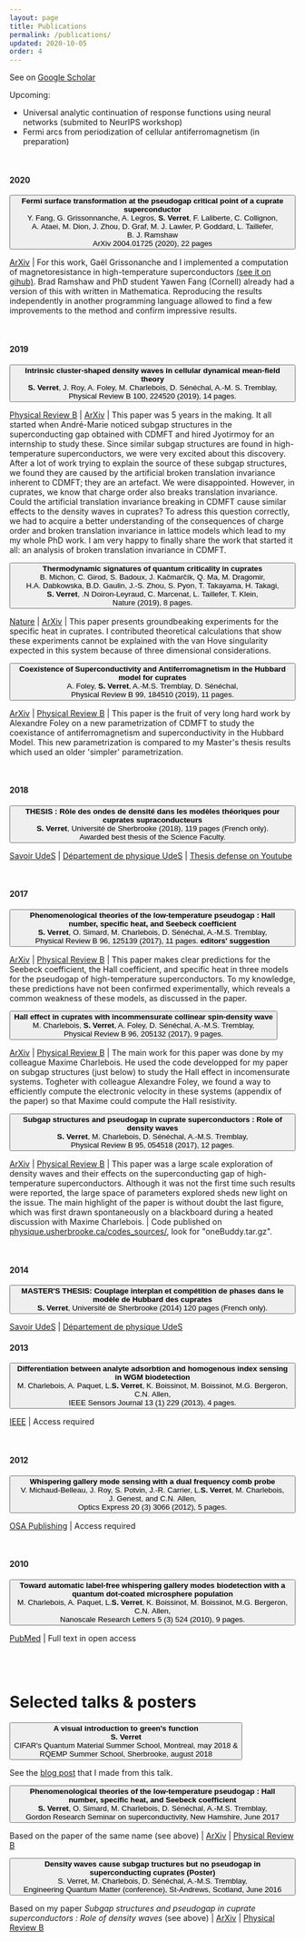 ```yaml
---
layout: page
title: Publications
permalink: /publications/
updated: 2020-10-05
order: 4
---
```


 <p>See on <a href="https://scholar.google.ca/citations?hl=en&user=YBaQbjAAAAAJ&view_op=list_works&sortby=pubdate">Google Scholar</a></p>

Upcoming:
- Universal analytic continuation of response functions using neural networks (submited to NeurIPS workshop)
- Fermi arcs from periodization of cellular antiferromagnetism (in preparation)


<body>

<br>

<h4>2020</h4>

<button class="collapsible">
<b>Fermi surface transformation at the pseudogap critical point of a cuprate superconductor</b><br>
Y.&nbsp;Fang, G.&nbsp;Grissonnanche, A.&nbsp;Legros, <b>S.&nbsp;Verret</b>, F.&nbsp;Laliberte, C.&nbsp;Collignon, A.&nbsp;Ataei, M.&nbsp;Dion, J.&nbsp;Zhou, D.&nbsp;Graf, M.&nbsp;J.&nbsp;Lawler, P.&nbsp;Goddard, L.&nbsp;Taillefer, B.&nbsp;J.&nbsp;Ramshaw<br>
ArXiv 2004.01725 (2020), 22 pages
</button>
<div class="content">
<p class="cp">
  <a href="https://arxiv.org/abs/2004.01725">ArXiv</a>
  | For this work, Gaël Grissonanche and I implemented a computation of magnetoresistance in high-temperature superconductors <a href="https://github.com/gaelgrissonnanche/cuprates_transport.git">(see it on gihub)</a>. Brad Ramshaw and PhD student Yawen Fang (Cornell) already had a version of this with written in Mathematica. Reproducing the results independently in another programming language allowed to find a few improvements to the method and confirm impressive results.
</p>
</div>

<br>

<h4>2019</h4>

<button class="collapsible">
<b>Intrinsic cluster-shaped density waves in cellular dynamical mean-field theory</b><br>
<b>S.&nbsp;Verret</b>, J.&nbsp;Roy, A.&nbsp;Foley, M.&nbsp;Charlebois, D.&nbsp;Sénéchal, A.-M.&nbsp;S.&nbsp;Tremblay,<br>
Physical Review B 100, 224520 (2019), 14 pages.
</button>
<div class="content">
<p class="cp">
  <a href="https://journals.aps.org/prb/abstract/10.1103/PhysRevB.100.224520">Physical Review B</a>
  | <a href="https://arxiv.org/abs/1909.10141">ArXiv</a>
  | This paper was 5 years in the making. It all started when André-Marie noticed subgap structures in the superconducting gap obtained with CDMFT and hired Jyotirmoy for an internship to study these. Since similar subgap structures are found in high-temperature superconductors, we were very excited about this discovery. After a lot of work trying to explain the source of these subgap structures, we found they are caused by the artificial broken translation invariance inherent to CDMFT; they are an artefact. We were disappointed. However, in cuprates, we know that charge order also breaks translation invariance. Could the artificial translation invariance breaking in CDMFT cause similar effects to the density waves in cuprates? To adress this question correctly, we had to acquire a better understanding of the consequences of charge order and broken translation invariance in lattice models which lead to my my whole PhD work. I am very happy to finally share the work that started it all: an analysis of broken translation invariance in CDMFT.
</p>
</div>


<button class="collapsible">
<b>Thermodynamic signatures of quantum criticality in cuprates</b><br>
B.&nbsp;Michon, C.&nbsp;Girod, S.&nbsp;Badoux, J.&nbsp;Kačmarčík, Q.&nbsp;Ma, M.&nbsp;Dragomir, H.A.&nbsp;Dabkowska, B.D.&nbsp;Gaulin, J.-S.&nbsp;Zhou, S.&nbsp;Pyon, T.&nbsp;Takayama, H.&nbsp;Takagi, <b>S.&nbsp;Verret</b>, .N&nbsp;Doiron-Leyraud, C.&nbsp;Marcenat, L.&nbsp;Taillefer, T.&nbsp;Klein,<br>
Nature (2019), 8 pages.
</button>
<div class="content">
<p class="cp">
  <a href="https://www.nature.com/articles/s41586-019-0932-x">Nature</a>
  | <a href="https://arxiv.org/abs/1804.08502">ArXiv</a>
  | This paper presents groundbeaking experiments for the specific heat in cuprates. I contributed theoretical calculations that show these experiments cannot be explained with the van Hove singularity expected in this system because of three dimensional considerations.
</p>
</div>

<button class="collapsible">
<b>Coexistence of Superconductivity and Antiferromagnetism in the Hubbard model for cuprates</b><br>
A.&nbsp;Foley, <b>S.&nbsp;Verret</b>, A.-M.S.&nbsp;Tremblay, D.&nbsp;Sénéchal,<br>
Physical Review B 99, 184510 (2019), 11 pages.
</button>
<div class="content">
<p class="cp">
  <a href="https://arxiv.org/abs/1811.12363">ArXiv</a>
  | <a href="https://link.aps.org/doi/10.1103/PhysRevB.99.184510">Physical Review B</a>
  | This paper is the fruit of very long hard work by Alexandre Foley on a new parametrization of CDMFT to study the coexistance of antiferromagnetism and superconductivity in the Hubbard Model. This new parametrization is compared to my Master's thesis results which used an older 'simpler' parametrization.
</p>
</div>

<br>


<h4>2018</h4>

<button class="collapsible">
<b>THESIS : Rôle des ondes de densité dans les modèles théoriques pour cuprates supraconducteurs</b><br>
<b>S. Verret</b>, Université de Sherbrooke (2018), 119 pages (French only).<br>
Awarded best thesis of the Science Faculty.
</button>
<div class="content">
<p class="cp">
  <a href="https://savoirs.usherbrooke.ca/handle/11143/12097">Savoir UdeS</a>
  | <a href="https://www.physique.usherbrooke.ca/pages/en/node/8504">Département de physique UdeS</a>
  | <a href= "https://youtu.be/yXtxbGZ8XJc?t=929"> Thesis defense on Youtube </a>
</p>
</div>

<br>

<h4>2017</h4>

<button class="collapsible">
<b>Phenomenological theories of the low-temperature pseudogap : Hall number, specific heat, and Seebeck coefficient</b><br>
<b>S.&nbsp;Verret</b>, O.&nbsp;Simard, M.&nbsp;Charlebois, D.&nbsp;Sénéchal, A.-M.S.&nbsp;Tremblay,<br>
Physical Review B 96, 125139 (2017), 11 pages. <b>editors' suggestion</b>
</button>
<div class="content">
<p class="cp">
  <a href="https://arxiv.org/abs/1707.04632">ArXiv</a>
  | <a href="https://journals.aps.org/prb/abstract/10.1103/PhysRevB.96.125139">Physical Review B</a>
  | This paper makes clear predictions for the Seebeck coefficient, the Hall coefficient, and specific heat in three models for the pseudogap of high-temperature superconductors. To my knowledge, these predictions have not been confirmed experimentally, which reveals a common weakness of these models, as discussed in the paper.
</p>
</div>

<button class="collapsible">
<b>Hall effect in cuprates with incommensurate collinear spin-density wave</b><br>
M.&nbsp;Charlebois, <b>S.&nbsp;Verret</b>, A.&nbsp;Foley, D.&nbsp;Sénéchal, A.-M.S.&nbsp;Tremblay,<br>
Physical Review B 96, 205132 (2017), 9 pages.
</button>
<div class="content">
<p class="cp">
  <a href="https://arxiv.org/abs/1707.04632">ArXiv</a>
  | <a href="https://journals.aps.org/prb/abstract/10.1103/PhysRevB.96.125139">Physical Review B</a>
  | The main work for this paper was done by my colleague Maxime Charlebois. He used the code developped for my paper on subgap structures (just below) to study the Hall effect in incomensurate systems. Togheter with colleague Alexandre Foley, we found a way to efficiently compute the electronic velocity in these systems (appendix of the paper) so that Maxime could compute the Hall resistivity.
</p>
</div>

<button class="collapsible">
<b>Subgap structures and pseudogap in cuprate superconductors : Role of density waves</b><br>
<b>S.&nbsp;Verret</b>, M.&nbsp;Charlebois, D.&nbsp;Sénéchal, A.-M.S.&nbsp;Tremblay,<br>
Physical Review B 95, 054518 (2017), 12 pages.
</button>
<div class="content">
<p class="cp">
  <a href="https://arxiv.org/abs/1610.01109">ArXiv</a>
  | <a href="https://journals.aps.org/prb/abstract/10.1103/PhysRevB.95.054518">Physical Review B</a>
  | This paper was a large scale exploration of density waves and their effects on the superconducting gap of high-temperature superconductors. Although it was not the first time such results were reported, the large space of parameters explored sheds new light on the issue. The main highlight of the paper is without doubt the last figure, which was first drawn spontaneously on a blackboard during a heated discussion with Maxime Charlebois.
  | Code published on <a href="https://physique.usherbrooke.ca/codes_sources/"> physique.usherbrooke.ca/codes_sources/</a>, look for "oneBuddy.tar.gz".
</p>
</div>

<br>

<h4>2014</h4>

<button class="collapsible">
<b>MASTER'S THESIS: Couplage interplan et compétition de phases dans le modèle de Hubbard des cuprates</b><br>
<b>S.&nbsp;Verret</b>, Université de Sherbrooke (2014) 120 pages (French only).
</button>
<div class="content">
<p class="cp">
  <a href="https://savoirs.usherbrooke.ca/handle/11143/79">Savoir UdeS</a>
  | <a href="https://www.physique.usherbrooke.ca/pages/en/node/7495">Département de physique UdeS</a>
</p>
</div>

<p></p>

<h4>2013</h4>

<button class="collapsible">
<b>Differentiation between analyte adsorbtion and homogenous index sensing in WGM biodetection</b><br>
M.&nbsp;Charlebois, A.&nbsp;Paquet, L.<b>S.&nbsp;Verret</b>, K.&nbsp;Boissinot, M.&nbsp;Boissinot, M.G.&nbsp;Bergeron, C.N.&nbsp;Allen,<br>
IEEE Sensors Journal 13 (1) 229 (2013), 4 pages.
</button>
<div class="content">
<p class="cp">
  <a href="https://ieeexplore.ieee.org/document/6257410">IEEE</a> 
  | Access required
</p>
</div>

<br>

<h4>2012</h4>

<button class="collapsible">
<b>Whispering gallery mode sensing with a dual frequency comb probe</b><br>
V.&nbsp;Michaud-Belleau, J.&nbsp;Roy, S.&nbsp;Potvin, J.-R.&nbsp;Carrier, L.<b>S.&nbsp;Verret</b>, M.&nbsp;Charlebois, J.&nbsp;Genest, and C.N.&nbsp;Allen,<br>
Optics Express 20 (3) 3066 (2012), 5 pages.
</button>
<div class="content">
<p class="cp">
  <a href="https://www.osapublishing.org/oe/abstract.cfm?uri=oe-20-3-3066">OSA Publishing</a>
  | Access required
</p>
</div>

<br>

<h4>2010</h4>

<button class="collapsible">
<b>Toward automatic label-free whispering gallery modes biodetection with a quantum dot-coated microsphere population</b><br>
M.&nbsp;Charlebois, A.&nbsp;Paquet, L.<b>S.&nbsp;Verret</b>, K.&nbsp;Boissinot, M.&nbsp;Boissinot, M.G.&nbsp;Bergeron, C.N.&nbsp;Allen,<br>
Nanoscale Research Letters 5 (3) 524 (2010), 9 pages.
</button>
<div class="content">
<p class="cp">
  <a href="https://www.ncbi.nlm.nih.gov/pmc/articles/PMC2894210/">PubMed</a>
  | Full text in open access
</p>
</div>

<br>

<br>

<h1 class="post-title">Selected talks & posters</h1>


<button class="collapsible">
<b>A visual introduction to green's function</b><br>
<b>S.&nbsp;Verret</b><br>
CIFAR's Quantum Material Summer School, Montreal, may 2018 &<br>
RQEMP Summer School, Sherbrooke, august 2018
</button>
<div class="content">
<p class="cp">
  See the <a href="../2018/11/15/visual-greens-functions.html">blog post</a> that I made from this talk.
</p>
</div>

<button class="collapsible">
<b>Phenomenological theories of the low-temperature pseudogap : Hall number, specific heat, and Seebeck coefficient</b><br>
<b>S.&nbsp;Verret</b>, O.&nbsp;Simard, M.&nbsp;Charlebois, D.&nbsp;Sénéchal, A.-M.S.&nbsp;Tremblay,<br>
Gordon Research Seminar on superconductivity, New Hamshire, June 2017
</button>
<div class="content">
<p class="cp">
  Based on the paper of the same name (see above) | <a href="https://arxiv.org/abs/1707.04632">ArXiv</a>
  | <a href="https://journals.aps.org/prb/abstract/10.1103/PhysRevB.96.125139">Physical Review B</a>
</p>
</div>

<button class="collapsible">
<b>Density waves cause subgap tructures but no pseudogap in superconducting cuprates (Poster)</b><br>
S.&nbsp;Verret, M.&nbsp;Charlebois, D.&nbsp;Sénéchal, A.-M.S.&nbsp;Tremblay,<br>
Engineering Quantum Matter (conference), St-Andrews, Scotland, June 2016
</button>
<div class="content">
<p class="cp">
  Based on my paper <i>Subgap structures and pseudogap in cuprate superconductors : Role of density waves</i> (see above) | <a href="https://arxiv.org/abs/1707.04632">ArXiv</a>
  | <a href="https://journals.aps.org/prb/abstract/10.1103/PhysRevB.96.125139">Physical Review B</a>
</p>
</div>








